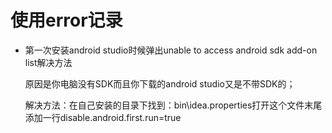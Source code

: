 # 使用error记录

- 第一次安装android studio时候弹出unable to access android sdk add-on list解决方法

    原因是你电脑没有SDK而且你下载的android studio又是不带SDK的；

    解决方法：在自己安装的目录下找到：bin\idea.properties打开这个文件末尾添加一行disable.android.first.run=true